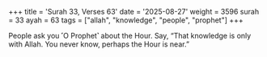 +++
title = 'Surah 33, Verses 63'
date = '2025-08-27'
weight = 3596
surah = 33
ayah = 63
tags = ["allah", "knowledge", "people", "prophet"]
+++

People ask you ˹O Prophet˺ about the Hour. Say, “That knowledge is only with Allah. You never know, perhaps the Hour is near.”